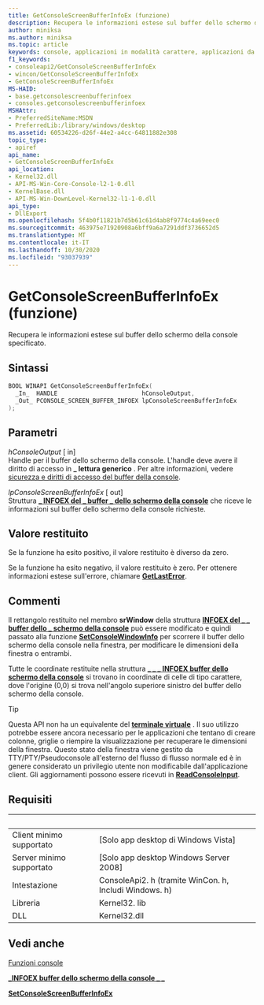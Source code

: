 ```yaml
---
title: GetConsoleScreenBufferInfoEx (funzione)
description: Recupera le informazioni estese sul buffer dello schermo della console specificato.
author: miniksa
ms.author: miniksa
ms.topic: article
keywords: console, applicazioni in modalità carattere, applicazioni da riga di comando, applicazioni di terminale, api della console
f1_keywords:
- consoleapi2/GetConsoleScreenBufferInfoEx
- wincon/GetConsoleScreenBufferInfoEx
- GetConsoleScreenBufferInfoEx
MS-HAID:
- base.getconsolescreenbufferinfoex
- consoles.getconsolescreenbufferinfoex
MSHAttr:
- PreferredSiteName:MSDN
- PreferredLib:/library/windows/desktop
ms.assetid: 60534226-d26f-44e2-a4cc-64811882e308
topic_type:
- apiref
api_name:
- GetConsoleScreenBufferInfoEx
api_location:
- Kernel32.dll
- API-MS-Win-Core-Console-l2-1-0.dll
- KernelBase.dll
- API-MS-Win-DownLevel-Kernel32-l1-1-0.dll
api_type:
- DllExport
ms.openlocfilehash: 5f4b0f11821b7d5b61c61d4ab8f9774c4a69eec0
ms.sourcegitcommit: 463975e71920908a6bff9a6a7291ddf3736652d5
ms.translationtype: MT
ms.contentlocale: it-IT
ms.lasthandoff: 10/30/2020
ms.locfileid: "93037939"
---
```

# <a name="getconsolescreenbufferinfoex-function"></a>GetConsoleScreenBufferInfoEx (funzione)

Recupera le informazioni estese sul buffer dello schermo della console specificato.

## <a name="syntax"></a>Sintassi

```C
BOOL WINAPI GetConsoleScreenBufferInfoEx(
  _In_  HANDLE                        hConsoleOutput,
  _Out_ PCONSOLE_SCREEN_BUFFER_INFOEX lpConsoleScreenBufferInfoEx
);
```

## <a name="parameters"></a>Parametri

*hConsoleOutput* \[ in\]  
Handle per il buffer dello schermo della console. L'handle deve avere il diritto di accesso in **\_ lettura generico** . Per altre informazioni, vedere [sicurezza e diritti di accesso del buffer della console](console-buffer-security-and-access-rights.md).

*lpConsoleScreenBufferInfoEx* \[ out\]  
Struttura [**\_ INFOEX del \_ buffer \_ dello schermo della console**](console-screen-buffer-infoex.md) che riceve le informazioni sul buffer dello schermo della console richieste.

## <a name="return-value"></a>Valore restituito

Se la funzione ha esito positivo, il valore restituito è diverso da zero.

Se la funzione ha esito negativo, il valore restituito è zero. Per ottenere informazioni estese sull'errore, chiamare [**GetLastError**](https://msdn.microsoft.com/library/windows/desktop/ms679360).

## <a name="remarks"></a>Commenti

Il rettangolo restituito nel membro **srWindow** della struttura [**INFOEX del \_ \_ buffer dello \_ schermo della console**](console-screen-buffer-infoex.md) può essere modificato e quindi passato alla funzione [**SetConsoleWindowInfo**](setconsolewindowinfo.md) per scorrere il buffer dello schermo della console nella finestra, per modificare le dimensioni della finestra o entrambi.

Tutte le coordinate restituite nella struttura [**\_ \_ \_ INFOEX buffer dello schermo della console**](console-screen-buffer-infoex.md) si trovano in coordinate di celle di tipo carattere, dove l'origine (0,0) si trova nell'angolo superiore sinistro del buffer dello schermo della console.

> [!TIP]
> Questa API non ha un equivalente del **[terminale virtuale](console-virtual-terminal-sequences.md)** . Il suo utilizzo potrebbe essere ancora necessario per le applicazioni che tentano di creare colonne, griglie o riempire la visualizzazione per recuperare le dimensioni della finestra. Questo stato della finestra viene gestito da TTY/PTY/Pseudoconsole all'esterno del flusso di flusso normale ed è in genere considerato un privilegio utente non modificabile dall'applicazione client. Gli aggiornamenti possono essere ricevuti in [**ReadConsoleInput**](readconsoleinput.md).

## <a name="requirements"></a>Requisiti

| &nbsp; | &nbsp; |
|-|-|
| Client minimo supportato | \[Solo app desktop di Windows Vista\] |
| Server minimo supportato | \[Solo app desktop Windows Server 2008\] |
| Intestazione | ConsoleApi2. h (tramite WinCon. h, Includi Windows. h) |
| Libreria | Kernel32. lib |
| DLL | Kernel32.dll |

## <a name="see-also"></a>Vedi anche

[Funzioni console](console-functions.md)

[**\_INFOEX buffer dello schermo della console \_ \_**](console-screen-buffer-infoex.md)

[**SetConsoleScreenBufferInfoEx**](setconsolescreenbufferinfoex.md)
